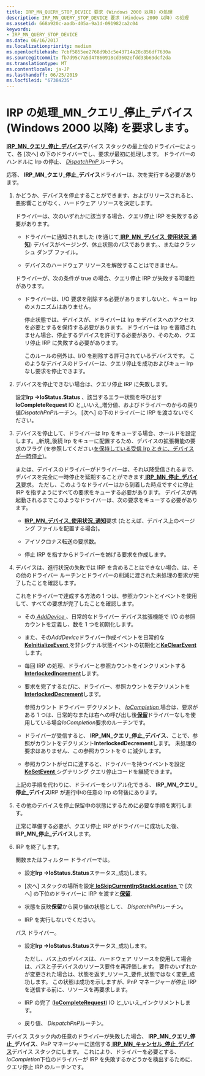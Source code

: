 ```yaml
---
title: IRP_MN_QUERY_STOP_DEVICE 要求 (Windows 2000 以降) の処理
description: IRP_MN_QUERY_STOP_DEVICE 要求 (Windows 2000 以降) の処理
ms.assetid: 668a920c-aadb-405a-9a1d-091982ca2c04
keywords:
- IRP_MN_QUERY_STOP_DEVICE
ms.date: 06/16/2017
ms.localizationpriority: medium
ms.openlocfilehash: 7cbf5855ee2768d9b3c5e43714a28c856df7630a
ms.sourcegitcommit: fb7d95c7a5d47860918cd3602efdd33b69dcf2da
ms.translationtype: MT
ms.contentlocale: ja-JP
ms.lasthandoff: 06/25/2019
ms.locfileid: "67384235"
---
```

# <a name="handling-an-irpmnquerystopdevice-request-windows-2000-and-later"></a>IRP の処理\_MN\_クエリ\_停止\_デバイス (Windows 2000 以降) を要求します。





[ **IRP\_MN\_クエリ\_停止\_デバイス**](https://docs.microsoft.com/windows-hardware/drivers/kernel/irp-mn-query-stop-device)デバイス スタックの最上位のドライバーによって、各 [次へ] の下のドライバーでし、要求が最初に処理します。 ドライバーのハンドルに Irp の停止、 [ *DispatchPnP* ](https://docs.microsoft.com/windows-hardware/drivers/ddi/content/wdm/nc-wdm-driver_dispatch)ルーチン。

応答、 **IRP\_MN\_クエリ\_停止\_デバイス**ドライバーは、次を実行する必要があります。

1.  かどうか、デバイスを停止することができます、およびリリースされると、悪影響ことがなく、ハードウェア リソースを決定します。

    ドライバーは、次のいずれかに該当する場合、クエリ停止 IRP を失敗する必要があります。

    -   ドライバーに通知されました (を通じて[ **IRP\_MN\_デバイス\_使用状況\_通知**](https://docs.microsoft.com/windows-hardware/drivers/kernel/irp-mn-device-usage-notification)) デバイスがページング、休止状態のパスであります。、またはクラッシュ ダンプ ファイル。

    -   デバイスのハードウェア リソースを解放することはできません。

    ドライバーが、次の条件が true の場合、クエリ停止 IRP が失敗する可能性があります。

    -   ドライバーは、I/O 要求を削除する必要がありますしないと、キュー Irp のメカニズムはありません。

        停止状態では、デバイスが、ドライバーは Irp をデバイスへのアクセスを必要とするを保持する必要があります。 ドライバーは Irp を蓄積されません場合、停止するデバイスを許可する必要があり、そのため、クエリ停止 IRP に失敗する必要があります。

        このルールの例外は、I/O を削除する許可されているデバイスです。 このようなデバイスのドライバーは、クエリ停止を成功およびキュー Irp なし要求を停止できます。

2.  デバイスを停止できない場合は、クエリ停止 IRP に失敗します。

    設定**Irp -&gt;IoStatus.Status** 、該当するエラー状態を呼び出す**IoCompleteRequest** IO と\_いいえ\_増分値、およびドライバーのからの戻り値*DispatchPnP*ルーチン。 [次へ] の下のドライバーに IRP を渡さないでください。

3.  デバイスを停止して、ドライバーは Irp をキューする場合、ホールドを設定します。\_新規\_後続 Irp をキューに配置するため、デバイスの拡張機能の要求のフラグ (を参照してください[を保持している受信 Irp ときに、デバイスが一時停止](holding-incoming-irps-when-a-device-is-paused.md))。

    または、デバイスのドライバーがドライバーは、それ以降受信されるまで、デバイスを完全に一時停止を延期することができます[ **IRP\_MN\_停止\_デバイス**](https://docs.microsoft.com/windows-hardware/drivers/kernel/irp-mn-stop-device)要求。 ただし、このようなドライバーはから到着した時点ですぐに停止 IRP を指すようにすべての要求をキューする必要があります。 デバイスが再起動されるまでこのようなドライバーは、次の要求をキューする必要があります。

    -   [**IRP\_MN\_デバイス\_使用状況\_通知**](https://docs.microsoft.com/windows-hardware/drivers/kernel/irp-mn-device-usage-notification)要求 (たとえば、デバイス上のページング ファイルを配置する場合)。

    -   アイソクロナス転送の要求数。

    -   停止 IRP を指すからドライバーを妨げる要求を作成します。

4.  デバイスは、進行状況の失敗では IRP を含めることはできない場合、は、その他のドライバー ルーチンとドライバーの削減に渡された未処理の要求が完了したことを確認します。

    これをドライバーで達成する方法の 1 つは、参照カウントとイベントを使用して、すべての要求が完了したことを確認します。

    -   その[ *AddDevice* ](https://docs.microsoft.com/windows-hardware/drivers/ddi/content/wdm/nc-wdm-driver_add_device) 、日常的なドライバー デバイス拡張機能で I/O の参照カウントを定義し、数を 1 つを初期化します。

    -   また、その*AddDevice*ドライバー作成イベントを日常的な[ **KeInitializeEvent** ](https://docs.microsoft.com/windows-hardware/drivers/ddi/content/wdm/nf-wdm-keinitializeevent)を非シグナル状態イベントの初期化と[**KeClearEvent**](https://docs.microsoft.com/windows-hardware/drivers/ddi/content/wdm/nf-wdm-keclearevent)します。
    -   毎回 IRP の処理、ドライバーと参照カウントをインクリメントする[ **InterlockedIncrement**](https://docs.microsoft.com/windows-hardware/drivers/ddi/content/wdm/nf-wdm-interlockedincrement)します。

    -   要求を完了するたびに、ドライバー、参照カウントをデクリメントを[ **InterlockedDecrement**](https://docs.microsoft.com/windows-hardware/drivers/ddi/content/wdm/nf-wdm-interlockeddecrement)します。

        参照カウント ドライバー デクリメント、 [ *IoCompletion* ](https://docs.microsoft.com/windows-hardware/drivers/ddi/content/wdm/nc-wdm-io_completion_routine)場合は、要求がある 1 つは、日常的なまたは右への呼び出し後[**保留**](https://docs.microsoft.com/windows-hardware/drivers/ddi/content/wdm/nf-wdm-iocalldriver)ドライバーなしを使用している場合*IoCompletion*要求のルーチンです。

    -   ドライバーが受信すると、 **IRP\_MN\_クエリ\_停止\_デバイス**、ことで、参照がカウントをデクリメント**InterlockedDecrement**します。 未処理の要求はありません、この参照カウントを 0 に減少します。

    -   参照カウントがゼロに達すると、ドライバーを持つイベントを設定[ **KeSetEvent** ](https://docs.microsoft.com/windows-hardware/drivers/ddi/content/wdm/nf-wdm-kesetevent)シグナリング クエリ停止コードを継続できます。

    上記の手順を代わりに、ドライバーをシリアル化できる、 **IRP\_MN\_クエリ\_停止\_デバイス**IRP が進行中の任意の Irp の背後にあります。

5.  その他のデバイスを停止保留中の状態にするために必要な手順を実行します。

    正常に準備する必要が、クエリ停止 IRP がドライバーに成功した後、 **IRP\_MN\_停止\_デバイス**します。

6.  IRP を終了します。

    関数またはフィルター ドライバーでは。

    -   設定**Irp -&gt;IoStatus.Status**ステータス\_成功します。

    -   [次へ] スタックの場所を設定[ **IoSkipCurrentIrpStackLocation** ](https://docs.microsoft.com/windows-hardware/drivers/kernel/mm-bad-pointer)で [次へ] の下位のドライバーに IRP を渡すと[**保留**](https://docs.microsoft.com/windows-hardware/drivers/ddi/content/wdm/nf-wdm-iocalldriver).

    -   状態を反映**保留**から戻り値の状態として、 *DispatchPnP*ルーチン。

    -   IRP を実行しないでください。

    バス ドライバー。

    -   設定**Irp -&gt;IoStatus.Status**ステータス\_成功します。

        ただし、バス上のデバイスは、ハードウェア リソースを使用して場合は、バスと子デバイスのリソース要件を再評価します。 要件のいずれかが変更された場合は、状態を返す\_リソース\_要件\_状態ではなく変更\_成功します。 この状態は成功を示しますが、PnP マネージャーが停止 IRP を送信する前に、リソースを再要求します。

    -   IRP の完了 ([**IoCompleteRequest**](https://docs.microsoft.com/windows-hardware/drivers/ddi/content/wdm/nf-wdm-iocompleterequest)) IO と\_いいえ\_インクリメントします。

    -   戻り値、 *DispatchPnP*ルーチン。

デバイス スタック内の任意のドライバーが失敗した場合、 **IRP\_MN\_クエリ\_停止\_デバイス**、PnP マネージャーに送信する[ **IRP\_MN\_キャンセル\_停止\_デバイス**](https://docs.microsoft.com/windows-hardware/drivers/kernel/irp-mn-cancel-stop-device)デバイス スタックにします。 これにより、ドライバーを必要とする、 *IoCompletion*下位のドライバーが IRP を失敗するかどうかを検出するために、クエリ停止 IRP のルーチンです。

 

 




